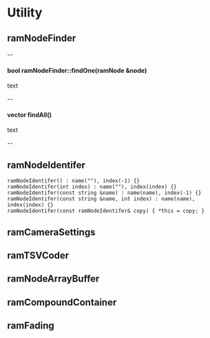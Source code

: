 
# Utility


## ramNodeFinder


--

#### bool ramNodeFinder::findOne(ramNode &node)

text

--

#### vector<ramNode> findAll()

text

--


## ramNodeIdentifer

	ramNodeIdentifer() : name(""), index(-1) {}
	ramNodeIdentifer(int index) : name(""), index(index) {}
	ramNodeIdentifer(const string &name) : name(name), index(-1) {}
	ramNodeIdentifer(const string &name, int index) : name(name), index(index) {}
	ramNodeIdentifer(const ramNodeIdentifer& copy) { *this = copy; }


## ramCameraSettings

## ramTSVCoder

## ramNodeArrayBuffer

## ramCompoundContainer

## ramFading